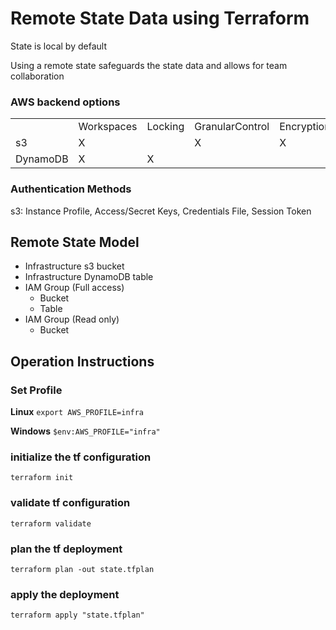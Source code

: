 # Remote State Data using Terraform

State is local by default

Using a remote state safeguards the state data and allows for team collaboration

### AWS backend options

<table>
    <tr>
        <td></td>
        <td>Workspaces</td>
        <td>Locking</td>
        <td>GranularControl</td>
        <td>Encryption</td>
    </tr>
    <tr>
        <td>s3</td>
        <td>X</td>
        <td></td>
        <td>X</td>
        <td>X</td>
    </tr>
    <tr>
        <td>DynamoDB</td>
        <td>X</td>
        <td>X</td>
        <td></td>
        <td></td>
    </tr>
</table>


### Authentication Methods

s3: Instance Profile, Access/Secret Keys, Credentials File, Session Token


## Remote State Model

- Infrastructure s3 bucket
- Infrastructure DynamoDB table
- IAM Group (Full access) 
    - Bucket
    - Table
- IAM Group (Read only)
    - Bucket

## Operation Instructions

### Set Profile

**Linux**
```export AWS_PROFILE=infra```

**Windows**
```$env:AWS_PROFILE="infra"```


### initialize the tf configuration
```terraform init```

### validate tf configuration
```terraform validate```

### plan the tf deployment
```terraform plan -out state.tfplan```

### apply the deployment
```terraform apply "state.tfplan"```
